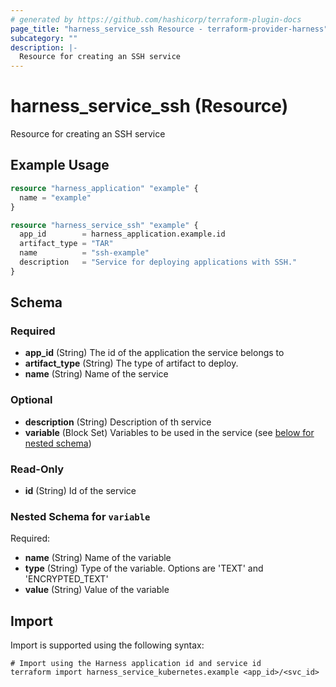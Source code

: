```yaml
---
# generated by https://github.com/hashicorp/terraform-plugin-docs
page_title: "harness_service_ssh Resource - terraform-provider-harness"
subcategory: ""
description: |-
  Resource for creating an SSH service
---
```


# harness_service_ssh (Resource)

Resource for creating an SSH service

## Example Usage

```terraform
resource "harness_application" "example" {
  name = "example"
}

resource "harness_service_ssh" "example" {
  app_id        = harness_application.example.id
  artifact_type = "TAR"
  name          = "ssh-example"
  description   = "Service for deploying applications with SSH."
}
```

<!-- schema generated by tfplugindocs -->
## Schema

### Required

- **app_id** (String) The id of the application the service belongs to
- **artifact_type** (String) The type of artifact to deploy.
- **name** (String) Name of the service

### Optional

- **description** (String) Description of th service
- **variable** (Block Set) Variables to be used in the service (see [below for nested schema](#nestedblock--variable))

### Read-Only

- **id** (String) Id of the service

<a id="nestedblock--variable"></a>
### Nested Schema for `variable`

Required:

- **name** (String) Name of the variable
- **type** (String) Type of the variable. Options are 'TEXT' and 'ENCRYPTED_TEXT'
- **value** (String) Value of the variable

## Import

Import is supported using the following syntax:

```shell
# Import using the Harness application id and service id
terraform import harness_service_kubernetes.example <app_id>/<svc_id>
```
